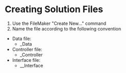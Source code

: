 # Creating Solution Files
1. Use the FileMaker "Create New..." command
1. Name the file according to the following convention
  * Data file:
    * <SolutionName> \_Data
  * Controller file:
    * <SolutionName>\_Controller
  * Interface file:
    * <SolutionName>\_<InterfaceDescription>\_Interface